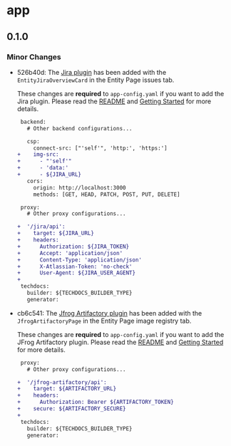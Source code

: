 # app

## 0.1.0

### Minor Changes

- 526b40d: The [Jira plugin](https://github.com/RoadieHQ/roadie-backstage-plugins/tree/main/plugins/frontend/backstage-plugin-jira) has been added with the `EntityJiraOverviewCard` in the Entity Page issues tab.

  These changes are **required** to `app-config.yaml` if you want to add the Jira plugin. Please read the [README](https://github.com/janus-idp/backstage-showcase/blob/main/README.md) and [Getting Started](https://github.com/janus-idp/backstage-showcase/blob/main/showcase-docs/getting-started.md) for more details.

  ```diff
   backend:
     # Other backend configurations...

     csp:
       connect-src: ["'self'", 'http:', 'https:']
  +    img-src:
  +      - "'self'"
  +      - 'data:'
  +      - ${JIRA_URL}
     cors:
       origin: http://localhost:3000
       methods: [GET, HEAD, PATCH, POST, PUT, DELETE]
  ```

  ```diff
   proxy:
     # Other proxy configurations...

  +  '/jira/api':
  +    target: ${JIRA_URL}
  +    headers:
  +      Authorization: ${JIRA_TOKEN}
  +      Accept: 'application/json'
  +      Content-Type: 'application/json'
  +      X-Atlassian-Token: 'no-check'
  +      User-Agent: ${JIRA_USER_AGENT}
  +
   techdocs:
     builder: ${TECHDOCS_BUILDER_TYPE}
     generator:
  ```

- cb6c541: The [Jfrog Artifactory plugin](https://github.com/janus-idp/backstage-plugins/tree/main/plugins/jfrog-artifactory) has been added with the `JfrogArtifactoryPage` in the Entity Page image registry tab.

  These changes are **required** to `app-config.yaml` if you want to add the JFrog Artifactory plugin. Please read the [README](https://github.com/janus-idp/backstage-showcase/blob/main/README.md) and [Getting Started](https://github.com/janus-idp/backstage-showcase/blob/main/showcase-docs/getting-started.md) for more details.

  ```diff
   proxy:
     # Other proxy configurations...

  +  '/jfrog-artifactory/api':
  +    target: ${ARTIFACTORY_URL}
  +    headers:
  +      Authorization: Bearer ${ARTIFACTORY_TOKEN}
  +    secure: ${ARTIFACTORY_SECURE}
  +
   techdocs:
     builder: ${TECHDOCS_BUILDER_TYPE}
     generator:
  ```
